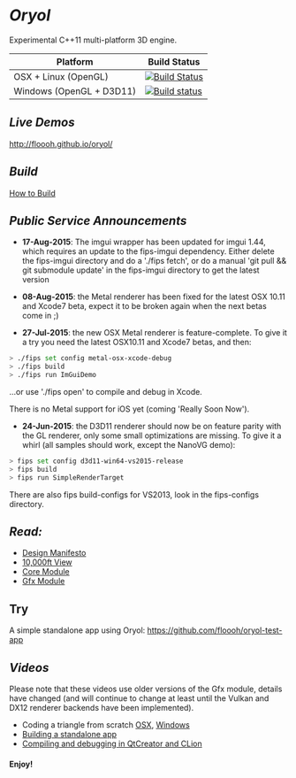 # _Oryol_
 
Experimental C++11 multi-platform 3D engine.

|Platform|Build Status|
|--------|------|
|OSX + Linux (OpenGL)|[![Build Status](https://travis-ci.org/floooh/oryol.svg?branch=master)](https://travis-ci.org/floooh/oryol)|
|Windows (OpenGL + D3D11)|[![Build status](https://ci.appveyor.com/api/projects/status/hn5sup2y532h64jg/branch/master?svg=true)](https://ci.appveyor.com/project/floooh/oryol/branch/master)|

## _Live Demos_

http://floooh.github.io/oryol/

## _Build_

[How to Build](doc/BUILD.md)

## _Public Service Announcements_

- **17-Aug-2015**: The imgui wrapper has been updated for imgui 1.44, which 
requires an update to the fips-imgui dependency. Either delete the fips-imgui
directory and do a './fips fetch', or do a manual 'git pull && git submodule update'
in the fips-imgui directory to get the latest version

- **08-Aug-2015**: the Metal renderer has been fixed for the latest OSX 10.11 and Xcode7 beta, expect it to be broken again when the next betas come in ;)

- **27-Jul-2015**: the new OSX Metal renderer is feature-complete. To give it a
try you need the latest OSX10.11 and Xcode7 betas, and then:

```bash
> ./fips set config metal-osx-xcode-debug
> ./fips build
> ./fips run ImGuiDemo
```
...or use './fips open' to compile and debug in Xcode.

There is no Metal support for iOS yet (coming 'Really Soon Now').


- **24-Jun-2015**: the D3D11 renderer should now be on feature parity with the GL renderer, only some small optimizations are missing. To give it a whirl (all samples should work, except the NanoVG demo):

```bash
> fips set config d3d11-win64-vs2015-release
> fips build
> fips run SimpleRenderTarget
```
 There are also fips build-configs for VS2013, look in the fips-configs directory.


## _Read:_

* [Design Manifesto](doc/DESIGN-MANIFESTO.md)
* [10,000ft View](doc/OVERVIEW.md)
* [Core Module](code/Modules/Core/README.md)
* [Gfx Module](code/Modules/Gfx/README.md)

## Try

A simple standalone app using Oryol: https://github.com/floooh/oryol-test-app

## _Videos_ 

Please note that these videos use older versions of the Gfx module, details
have changed (and will continue to change at least until the Vulkan and DX12
renderer backends have been implemented).

- Coding a triangle from scratch [OSX](http://www.youtube.com/watch?v=B5R0uE5IMZs), [Windows](http://www.youtube.com/watch?v=fcmOhvVd80o)
- [Building a standalone app](https://www.youtube.com/watch?v=z8nwrGh2Zsc)
- [Compiling and debugging in QtCreator and CLion](https://www.youtube.com/watch?v=Sp5TywYeNzE)

#### Enjoy! ####




